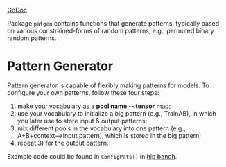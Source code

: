 [GoDoc](https://godoc.org/github.com/emer/emergent/patgen)

Package `patgen` contains functions that generate patterns, typically based on various constrained-forms of random patterns, e.g., permuted binary random patterns.

# Pattern Generator

Pattern generator is capable of flexibly making patterns for models. To configure your own patterns, follow these four steps: 

1) make your vocabulary as a **pool name -- tensor** map; 
2) use your vocabulary to initialize a big pattern (e.g., TrainAB), in which you later use to store input & output patterns; 
3) mix different pools in the vocabulary into one pattern (e.g., A+B+context-->input pattern), which is stored in the big pattern; 
4) repeat 3) for the output pattern.

Example code could be found in `ConfigPats()` in [hip bench](https://github.com/emer/leabra/blob/master/examples/hip_bench/hip_bench.go).
